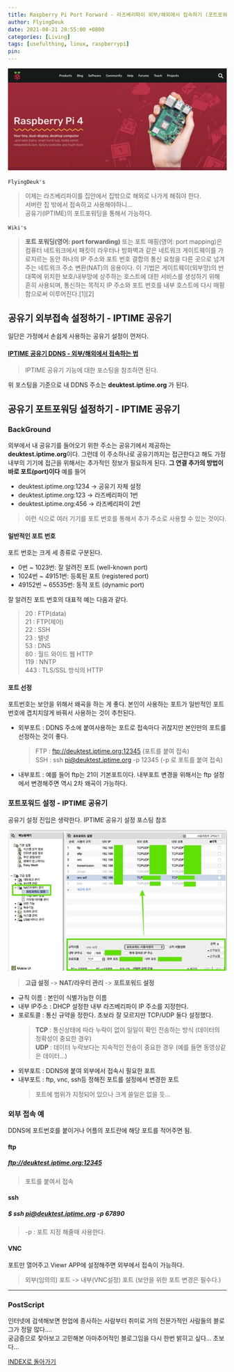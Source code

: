 ```yaml
---
title: Raspberry Pi Port Forward - 라즈베리파이 외부/해외에서 접속하기 (포트포워드)
author: FlyingDeuk
date: 2021-08-21 20:55:00 +0800
categories: [Living]
tags: [usefulthing, linux, raspberrypi]
pin:
---
```


![pi](/img/living/pi/pi.jpg)

`FlyingDeuk's`
> 이제는 라즈베리파이를 집안에서 집밖으로 해외로 나가게 해줘야 한다. <br>
서버란 집 밖에서 접속하고 사용해야하니...<br>
공유기(IPTIME)의 포트포워딩을 통해서 가능하다.

`Wiki's`
>**포트 포워딩(영어: port forwarding)** 또는 포트 매핑(영어: port mapping)은 컴퓨터 네트워크에서 패킷이 라우터나 방화벽과 같은 네트워크 게이트웨이를 가로지르는 동안 하나의 IP 주소와 포트 번호 결합의 통신 요청을 다른 곳으로 넘겨주는 네트워크 주소 변환(NAT)의 응용이다. 이 기법은 게이트웨이(외부망)의 반대쪽에 위치한 보호/내부망에 상주하는 호스트에 대한 서비스를 생성하기 위해 흔히 사용되며, 통신하는 목적지 IP 주소와 포트 번호를 내부 호스트에 다시 매핑함으로써 이루어진다.[1][2]

## 공유기 외부접속 설정하기 - IPTIME 공유기
일단은 가정에서 손쉽게 사용하는 공유기 설정이 먼저다.

#### [IPTIME 공유기 DDNS - 외부/해외에서 접속하는 법](/posts/IptimeSet/)
>IPTIME 공유기 기능에 대한 포스팅을 참조하면 된다.

위 포스팅을 기준으로 내 DDNS 주소는 **deuktest.iptime.org** 가 된다.

## 공유기 포트포워딩 설정하기 - IPTIME 공유기
### BackGround
외부에서 내 공유기를 들어오기 위한 주소는 공유기에서 제공하는 **deuktest.iptime.org**이다. 그런데 이 주소하나로 공유기까지는 접근한다고 해도 가정내부의 기기에 접근을 위해서는 추가적인 정보가 필요하게 된다.
**그 연결 추가의 방법이 바로 포트(port)이다**
예를 들어
- deuktest.iptime.org:1234 -> 공유기 자체 설정
- deuktest.iptime.org:123 -> 라즈베리파이 1번
- deuktest.iptime.org:456 -> 라즈베리파이 2번
>이런 식으로 여러 기기를 포트 번호를 통해서 추가 주소로 사용할 수 있는 것이다.

#### 일반적인 포트 번호
포트 번호는 크게 세 종류로 구분된다.
- 0번 ~ 1023번: 잘 알려진 포트 (well-known port)
- 1024번 ~ 49151번: 등록된 포트 (registered port)
- 49152번 ~ 65535번: 동적 포트 (dynamic port)

잘 알려진 포트 번호의 대표적 예는 다음과 같다.

>20 : FTP(data) <br>
21 : FTP(제어) <br>
22 : SSH <br>
23 : 텔넷 <br>
53 : DNS <br>
80 : 월드 와이드 웹 HTTP <br>
119 : NNTP <br>
443 : TLS/SSL 방식의 HTTP <br>

#### 포트 선정
포트번호는 보안을 위해서 왜곡을 하는 게 좋다. 본인이 사용하는 포트가 일반적인 포트번호에 겹치치않게 바꿔서 사용하는 것이 추천된다.
- 외부포트 : DDNS 주소에 붙여사용하는 포트로 접속마다 귀찮지만 본인만의 포트를 선정하는 것이 좋다.
  >FTP : ftp://deuktest.iptime.org:12345 (포트를 붙여 접속)<br>
  SSH : ssh pi@deuktest.iptime.org -p 12345 (-p 로 포트를 붙여 접속)<br>

- 내부포트 : 예를 들어 ftp는 21이 기본포트이다. 내부포트 변경을 위해서는 ftp 설정에서 변경해주면 역시 2차 왜곡이 가능하다.

### 포트포워드 설정 - IPTIME 공유기
공유기 설정 진입은 생략한다. IPTIME 공유기 설정 포스팅 참조

![port](/img/living/pi/port1.jpg)
>**고급 설정** -> **NAT/라우터 관리** -> **포트포워드 설정**

- 규칙 이름 : 본인이 식별가능한 이름
- 내부 IP주소 : DHCP 설정한 내부 라즈베리파이 IP 주소를 지정한다.
- 포로토콜 : 통신 규약을 정한다. 초보라 잘 모르지만 TCP/UDP 둘다 설정했다.
  >**TCP** : 통신상태에 따라 누락이 없이 일일이 확인 전송하는 방식 (데이터의 정확성이 중요한 경우) <br>
  **UDP** : 데이터 누락보다는 지속적인 전송이 중요한 경우 (예를 들면 동영상같은 데이터...)
- 외부포트 : DDNS에 붙여 외부에서 접속시 필요한 포트
- 내부포트 : ftp, vnc, ssh등 정해진 포트를 설정에서 변경한 포트
  >포트에 범위가 지정되어 있으나 크게 쓸일은 없을 듯...

### 외부 접속 예
DDNS에 포트번호를 붙이거나 어플의 포트란에 해당 포트를 적어주면 됨.
#### ftp
##### ftp://deuktest.iptime.org:12345
>포트를 붙여서 접속

#### ssh
##### $ ssh pi@deuktest.iptime.org -p 67890
>-p : 포트 지정 해줄때 사용한다.

#### VNC
포트만 열어주고 Viewr APP에 설정해주면 외부에서 접속이 가능하다.
>외부(임의의) 포트 -> 내부(VNC설정) 포트 (보안을 위한 포트 변경은 필수다.)

-------

### PostScript
인터넷에 검색해보면 현업에 종사하는 사람부터 취미로 거의 전문가적인 사람들의 블로그가 정말 많다.... <br>
궁금증으로 찾아보고 고민해본 아마추어적인 블로그임을 다시 한번 밝히고 싶다... 초보다...

[INDEX로 돌아가기](/posts/RaspberryPi/)
